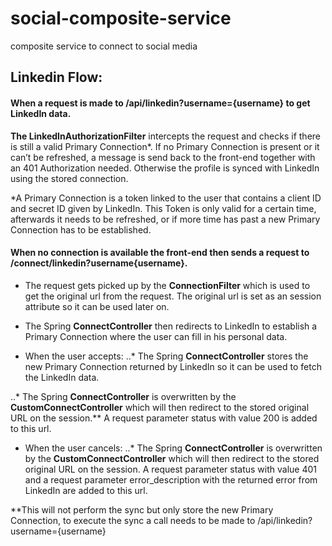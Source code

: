 # social-composite-service
composite service to connect to social media

## Linkedin Flow:

#### When a request is made to /api/linkedin?username={username} to get LinkedIn data.
**The LinkedInAuthorizationFilter** intercepts the request and checks if there is still a valid Primary Connection*.
If no Primary Connection is present or it can’t be refreshed, a message is send back to the front-end together with an 401 Authorization needed.
Otherwise the profile is synced with LinkedIn using the stored connection.

*A Primary Connection is a token linked to the user that contains a client ID and secret ID given by LinkedIn. This Token is only valid for a certain time, afterwards it needs to be refreshed, or if more time has past a new Primary Connection has to be established.


#### When no connection is available the front-end then sends a request to /connect/linkedin?username{username}.
* The request gets picked up by the **ConnectionFilter** which is used to get the original url from the request. The original url is set as an session attribute so it can be used later on.

* The Spring **ConnectController** then redirects to LinkedIn to establish a Primary Connection where the user can fill in his personal data.

* When the user accepts:
..* The Spring **ConnectController**  stores the new Primary Connection returned by LinkedIn so it can be used to fetch the LinkedIn data.

..* The Spring **ConnectController** is overwritten by the **CustomConnectController** which will then redirect to the stored original URL on the session.** A request parameter status with value 200 is added to this url.

* When the user cancels:
..* The Spring **ConnectController** is overwritten by the **CustomConnectController** which will then redirect to the stored original URL on the session. A request parameter status with value 401 and a request parameter error_description with the returned error from LinkedIn are added to this url.

**This will not perform the sync but only store the new Primary Connection, to execute the sync a call needs to be made to /api/linkedin?username={username}

